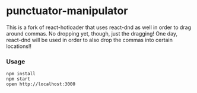 punctuator-manipulator
=====================

This is a fork of react-hotloader that uses react-dnd as well in order to drag around commas. No dropping yet, though, just the dragging! One day, react-dnd will 
be used in order to also drop the commas into certain locations!! 

### Usage

```
npm install
npm start
open http://localhost:3000
```
